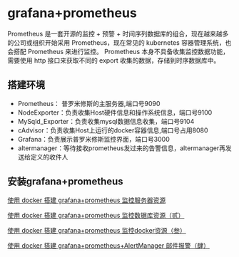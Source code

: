 # grafana+prometheus
Prometheus 是一套开源的监控 + 预警 + 时间序列数据库的组合，现在越来越多的公司或组织开始采用 Prometheus，现在常见的 kubernetes 容器管理系统，也会搭配 Prometheus 来进行监控。
Prometheus 本身不具备收集监控数据功能，需要使用 http 接口来获取不同的 export 收集的数据，存储到时序数据库中。

## 搭建环境
- Prometheus： 普罗米修斯的主服务器,端口号9090
- NodeExporter：负责收集Host硬件信息和操作系统信息，端口号9100
- MySqld_Exporter：负责收集mysql数据信息收集，端口号9104
- cAdvisor：负责收集Host上运行的docker容器信息,端口号占用8080
- Grafana：负责展示普罗米修斯监控界面，端口号3000
- altermanager：等待接收prometheus发过来的告警信息，altermanager再发送给定义的收件人

## 安装grafana+prometheus
[使用 docker 搭建 grafana+prometheus 监控服务器资源](https://blog.csdn.net/Song_Lun/article/details/120666421)

[使用 docker 搭建 grafana+prometheus 监控数据库资源（贰）](https://blog.csdn.net/Song_Lun/article/details/120740732)

[使用 docker 搭建 grafana+prometheus 监控docker资源（叁）](https://blog.csdn.net/Song_Lun/article/details/120777812)

[使用 docker 搭建 grafana+prometheus+AlertManager 邮件报警（肆）](https://blog.csdn.net/Song_Lun/article/details/120748996)